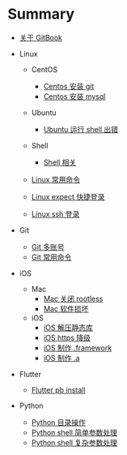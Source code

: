 # Summary

* [关于 GitBook](AboutGitBook.md)

* Linux
    * CentOS
        * [Centos 安装 git](linux/centos/InstallGit.md)
        * [Centos 安装 mysql](linux/centos/InstallMysql.md)
    * Ubuntu
        * [Ubuntu 运行 shell 出错](linux/ubuntu/RunShell.md)
    * Shell
        * [Shell 相关](linux/shell/AboutShell.md)
        
    * [Linux 常用命令](linux/CommonCommands.md)
    * [Linux expect 快捷登录](linux/Expect.md)
    * [Linux ssh 登录](linux/SSH.md)

* Git
    * [Git 多账号](git/MultipleAccounts.md)
    * [Git 常用命令](git/CommonCommands.md)

* iOS
    * Mac
        * [Mac 关闭 rootless](ios/mac/RootLess.md)
        * [Mac 软件损坏](ios/mac/SoftwareError.md)
    * iOS
        * [iOS 解压静态库](ios/ios/UnzipStaticLib.md)
        * [iOS https 降级](ios/ios/Https.md) 
        * [iOS 制作 .framework](ios/ios/CreateFramework.md)
        * [iOS 制作 .a](ios/ios/CreateA.md)

* Flutter
    * [Flutter pb install](flutter/InstallPb.md)

* Python
    * [Python 目录操作](python/Dir.md)
    * [Python shell 简单参数处理](python/Param.md)
    * [Python shell 复杂参数处理](python/ParamFlag.md)